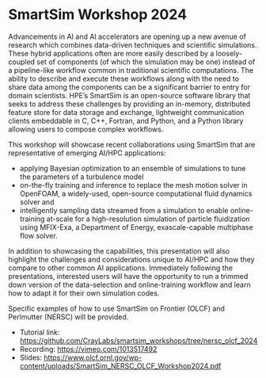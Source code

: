 # SmartSim Workshop 2024

Advancements in AI and AI accelerators are opening up a new avenue of research which combines data-driven techniques and scientific simulations. These hybrid applications often are more easily described by a loosely-coupled set of components (of which the simulation may be one) instead of a pipeline-like workflow common in traditional scientific computations. The ability to describe and execute these workflows along with the need to share data among the components can be a significant barrier to entry for domain scientists. HPE’s SmartSim is an open-source software library that seeks to address these challenges by providing an in-memory, distributed feature store for data storage and exchange, lightweight communication clients embeddable in C, C++, Fortran, and Python, and a Python library allowing users to compose complex workflows.

This workshop will showcase recent collaborations using SmartSim that are representative of emerging AI/HPC applications:

* applying Bayesian optimization to an ensemble of simulations to tune the parameters of a turbulence model
* on-the-fly training and inference to replace the mesh motion solver in OpenFOAM, a widely-used, open-source computational fluid dynamics solver and
* intelligently sampling data streamed from a simulation to enable online-training at-scale for a high-resolution simulation of particle fluidization using MFIX-Exa, a Department of Energy, exascale-capable multiphase flow solver.

In addition to showcasing the capabilities, this presentation will also highlight the challenges and considerations unique to AI/HPC and how they compare to other common AI applications. Immediately following the presentations, interested users will have the opportunity to run a trimmed down version of the data-selection and online-training workflow and learn how to adapt it for their own simulation codes.

Specific examples of how to use SmartSim on Frontier (OLCF) and Perlmutter (NERSC) will be provided. 

* Tutorial link: https://github.com/CrayLabs/smartsim_workshops/tree/nersc_olcf_2024
* Recording: https://vimeo.com/1013517492
* Slides: https://www.olcf.ornl.gov/wp-content/uploads/SmartSim_NERSC_OLCF_Workshop2024.pdf
